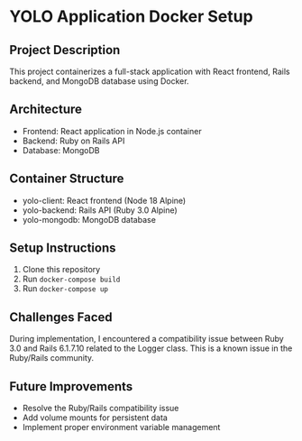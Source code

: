 # YOLO Application Docker Setup

## Project Description
This project containerizes a full-stack application with React frontend, Rails backend, and MongoDB database using Docker.

## Architecture
- Frontend: React application in Node.js container
- Backend: Ruby on Rails API
- Database: MongoDB

## Container Structure
- yolo-client: React frontend (Node 18 Alpine)
- yolo-backend: Rails API (Ruby 3.0 Alpine)
- yolo-mongodb: MongoDB database

## Setup Instructions
1. Clone this repository
2. Run `docker-compose build`
3. Run `docker-compose up`

## Challenges Faced
During implementation, I encountered a compatibility issue between Ruby 3.0 and Rails 6.1.7.10 related to the Logger class. This is a known issue in the Ruby/Rails community.

## Future Improvements
- Resolve the Ruby/Rails compatibility issue
- Add volume mounts for persistent data
- Implement proper environment variable management
